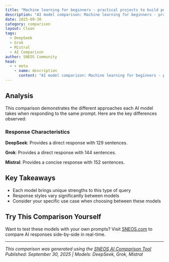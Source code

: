 ```yaml
---
title: "Machine learning for beginners - practical projects to build portfolio"
description: "AI model comparison: Machine learning for beginners - practical projects to build portfolio..."
date: 2025-09-30
category: comparison
layout: Clean
tags:
  - DeepSeek
  - Grok
  - Mistral
  - AI Comparison
author: SNEOS Community
head:
  - - meta
    - name: description
      content: "AI model comparison: Machine learning for beginners - practical projects to build portfolio..."
---
```


<ChatComparison
  title="Machine learning for beginners - practical projects to build portfolio"
  prompt="Machine learning for beginners - practical projects to build portfolio"
  :responses='{
    "DeepSeek": "Of course! This is an excellent goal. Building a portfolio with practical projects is the best way to learn machine learning. The key is to start simple and gradually increase complexity.\n\nHere is a structured guide, from foundational concepts to a complete project roadmap, designed for a beginner\u0027s portfolio.\n\n### Core Philosophy for Beginners\n1.  **Learn by Doing:** Don\u0027t get stuck in endless theory. Start a project as soon as you know the basics.\n2.  **Progress over Perfection:** Your first model will be bad. That\u0027s okay! The goal is to get it working, then improve it.\n3.  **Tell a Story:** A portfolio project isn\u0027t just code. It\u0027s a data story: What question did you ask? How did you find the answer? What does the result mean?\n\n---\n\n### Step 1: Foundational Knowledge \u0026 Tools\nBefore you start building, you need a basic toolkit.\n\n*   **Programming Language:** **Python** is the undisputed king for ML.\n*   **Essential Libraries:**\n    *   **Pandas:** For data manipulation and analysis (think of a super-powered Excel in code).\n    *   **NumPy:** For numerical computations.\n    *   **Matplotlib \u0026 Seaborn:** For data visualization (creating charts and graphs).\n    *   **Scikit-Learn:** The go-to library for traditional machine learning algorithms. It\u0027s simple, well-documented, and powerful.\n*   **Environment:** Install **Anaconda**, which bundles Python and these libraries together, or use **Google Colab** for a free, cloud-based environment (highly recommended for beginners).\n\n**How to Learn:** Follow a single \u0022Machine Learning with Python\u0022 tutorial on YouTube or a platform like freeCodeCamp to get the basics of these libraries.\n\n---\n\n### Step 2: The Project Roadmap (From Easy to Advanced)\n\nFollow this progression. Complete each project, document it, and then move to the next.\n\n#### \uD83E\uDD47 Tier 1: Classic Beginner Projects (Solid Foundation)\nThese use clean, tabular data and classic algorithms from Scikit-Learn.\n\n**1. Iris Flower Classification**\n*   **Goal:** Predict the species of an iris flower (Setosa, Versicolor, Virginica) based on measurements like petal length and width.\n*   **Skills:** Data loading, basic visualization, training a classification model (e.g., Logistic Regression, k-Nearest Neighbors), evaluating accuracy.\n*   **Why it\u0027s great:** The \u0022Hello World\u0022 of ML. The dataset is perfectly clean and small.\n*   **Portfolio Twist:** Create a simple web app using **Streamlit** where a user can input the measurements and get a prediction.\n\n**2. Boston/Housing Price Prediction**\n*   **Goal:** Predict the price of a house based on features like number of rooms, crime rate, proximity to employment centers, etc.\n*   **Skills:** Data exploration, handling numerical data, training a regression model (e.g., Linear Regression, Decision Trees), evaluating with Mean Absolute Error (MAE).\n*   **Why it\u0027s great:** Introduces regression, a fundamental ML task.\n*   **Portfolio Twist:** Analyze which features (e.g., number of rooms) have the biggest impact on the price.\n\n**3. Titanic Survival Prediction**\n*   **Goal:** Predict whether a passenger survived the Titanic sinking based on data like age, gender, ticket class, etc.\n*   **Skills:** **Crucially, this introduces data cleaning and feature engineering.** You\u0027ll have to handle missing ages and convert text (e.g., \u0022male\u0022/\u0022female\u0022) into numbers.\n*   **Why it\u0027s great:** It\u0027s a classic Kaggle competition that forces you to deal with messy, real-world data.\n*   **Portfolio Twist:** Tell a data story. Visualize the survival rates by class and gender. Did \u0022women and children first\u0022 hold true?\n\n#### \uD83E\uDD48 Tier 2: Intermediate Projects (Handling Complexity)\nThese projects involve more data preprocessing and slightly more complex models.\n\n**4. Email/SMS Spam Classifier**\n*   **Goal:** Classify a message as \u0022Spam\u0022 or \u0022Not Spam\u0022 (Ham).\n*   **Skills:** **Natural Language Processing (NLP)** basics. You\u0027ll learn to convert text into numbers using **Bag-of-Words** or **TF-IDF**.\n*   **Why it\u0027s great:** Your first NLP project! It\u0027s highly relatable and useful.\n*   **Portfolio Twist:** Deploy it as a web app. Let users paste a message and see the classification in real-time.\n\n**5. Customer Segmentation with Clustering**\n*   **Goal:** Group customers of a mall based on their spending habits and demographics without any pre-defined labels (this is **Unsupervised Learning**).\n*   **Skills:** Using clustering algorithms like **K-Means**, data standardization, visualizing clusters.\n*   **Why it\u0027s great:** Moves beyond prediction into pattern discovery. Useful for marketing insights.\n*   **Portfolio Twist:** Create a profile for each cluster (e.g., \u0022High-Earning Big Spenders,\u0022 \u0022Budget-Conscious Shoppers\u0022).\n\n**6. Digit Recognition with MNIST**\n*   **Goal:** Build a model that can recognize handwritten digits (0-9).\n*   **Skills:** Working with image data, basic image preprocessing, using algorithms like **Random Forest** or a simple **Neural Network** (with Keras/TensorFlow).\n*   **Why it\u0027s great:** A gentle introduction to computer vision with a very clean dataset.\n*   **Portfolio Twist:** Build a simple drawing canvas in Streamlit where you can draw a digit and have the model predict it.\n\n#### \uD83E\uDD49 Tier 3: Advanced Beginner / Portfolio Highlights\nThese projects will make your portfolio stand out by using modern techniques and real-world data.\n\n**7. Movie Recommendation System**\n*   **Goal:** Recommend movies to a user based on their preferences or watching history.\n*   **Skills:** **Collaborative Filtering** (e.g., using cosine similarity) or **Content-Based Filtering** (using movie genres, descriptions).\n*   **Why it\u0027s great:** Everyone understands and uses recommendation systems. It\u0027s an impressive project to explain.\n*   **Portfolio Twist:** Use a dataset from MovieLens. Create a simple interface where you type a movie you like and it returns a list of similar movies.\n\n**8. Sentiment Analysis on Twitter/Tweets**\n*   **Goal:** Scrape tweets about a topic (e.g., a product, a movie) and classify the sentiment as Positive, Negative, or Neutral.\n*   **Skills:** Web scraping (using \u0060snscrape\u0060 or Tweepy), advanced text preprocessing (removing URLs, handles), and using more robust models.\n*   **Why it\u0027s great:** Uses real-time, real-world data and combines multiple skills.\n*   **Portfolio Twist:** Perform a sentiment analysis timeline for a movie premiere. How did public opinion change from the trailer release to the opening weekend?\n\n**9. Time Series Forecasting**\n*   **Goal:** Predict future sales, stock prices, or website traffic based on historical data.\n*   **Skills:** Working with datetime indexes, visualizing trends and seasonality, using models like **ARIMA** or **Facebook Prophet**.\n*   **Why it\u0027s great:** Time series data is everywhere in business.\n*   **Portfolio Twist:** Forecast the stock price of a company like Tesla for the next 30 days and visualize the prediction with a confidence interval.\n\n---\n\n### How to Present Your Projects in a Portfolio\n\nA GitHub repository with a \u0060README.md\u0060 file is the standard. For each project, your README should include:\n\n1.  **Project Title**\n2.  **Brief Description:** What problem are you solving?\n3.  **Demo/Screenshot:** A GIF or image of your working app (if applicable).\n4.  **Tech Stack:** Python, Pandas, Scikit-learn, Streamlit, etc.\n5.  **Key Steps \u0026 Insights:**\n    *   Data Loading \u0026 Exploration (show a chart!).\n    *   Data Preprocessing (how did you clean the data?).\n    *   Model Training \u0026 Evaluation (what was the accuracy/error?).\n    *   Conclusion (what did you learn?).\n6.  **How to Run:** Simple instructions for someone to run your code.\n7.  **Link to Live Demo** (if you deployed it on Streamlit Community Cloud or Hugging Face Spaces).\n\n### Where to Find Datasets\n*   **Kaggle:** The best place for beginners. Thousands of clean, curated datasets for all project types.\n*   **UCI Machine Learning Repository:** A classic source of academic datasets.\n*   **Google Dataset Search:** Search for datasets across the web.\n\nStart with Tier 1, be consistent, and most importantly, have fun building! The sense of accomplishment from getting your first model to work is incredible. Good luck",
    "Grok": "Machine learning (ML) is an exciting field, and building practical projects is one of the best ways for beginners to learn and showcase their skills in a portfolio. Below, I\u2019ll guide you through some beginner-friendly machine learning projects, along with the tools, datasets, and skills you\u2019ll acquire. These projects are designed to help you understand core ML concepts and create a strong portfolio to impress potential employers or academic institutions.\n\n---\n\n### Why Build Projects for a Portfolio?\n1. **Hands-On Learning**: Projects help solidify theoretical knowledge by applying it to real-world problems.\n2. **Demonstrate Skills**: A portfolio of projects shows employers or collaborators your practical abilities.\n3. **Problem-Solving**: Working on projects helps you debug issues, handle data, and think critically.\n\n### Tools and Prerequisites for Beginners\n- **Programming Language**: Python (widely used for ML due to its simplicity and libraries).\n- **Libraries**:\n  - Scikit-learn (for basic ML algorithms)\n  - Pandas and NumPy (data manipulation)\n  - Matplotlib/Seaborn (data visualization)\n  - Jupyter Notebook (for experimentation and visualization)\n- **Datasets**: Use free datasets from platforms like Kaggle, UCI Machine Learning Repository, or Google Dataset Search.\n- **Environment**: Install Anaconda or use Google Colab (free cloud-based Jupyter Notebooks with GPU support).\n\n**Basic Knowledge**:\n- Understand basics of Python programming.\n- Familiarize yourself with supervised (e.g., regression, classification) and unsupervised learning (e.g., clustering).\n- Learn about data preprocessing (handling missing values, scaling, encoding categorical data).\n\n---\n\n### Beginner-Friendly Machine Learning Projects\nHere are 5 practical projects to get you started. Each focuses on core ML concepts, uses accessible datasets, and can be completed in a few hours to a few days.\n\n#### 1. Predicting House Prices with Linear Regression\n- **Concept**: Learn regression (supervised learning) to predict a continuous output (house prices).\n- **Dataset**: Boston Housing Dataset (available in Scikit-learn) or Kaggle\u2019s House Prices dataset.\n- **Steps**:\n  1. Load and explore the dataset (check for missing values, visualize features like room count vs. price).\n  2. Preprocess data (normalize features, handle outliers).\n  3. Train a Linear Regression model using Scikit-learn.\n  4. Evaluate the model using metrics like Mean Squared Error (MSE) and R\u00B2 Score.\n  5. Visualize predictions vs. actual prices.\n- **Skills Learned**: Regression, data preprocessing, model evaluation, visualization.\n- **Portfolio Tip**: Write a blog or GitHub README explaining how feature selection (e.g., number of rooms) impacts predictions.\n\n#### 2. Classifying Iris Flowers with K-Nearest Neighbors (KNN)\n- **Concept**: Learn classification (supervised learning) to categorize data into discrete classes (flower species).\n- **Dataset**: Iris Dataset (available in Scikit-learn), a classic dataset with 3 flower species and features like petal length.\n- **Steps**:\n  1. Load and visualize the dataset (e.g., scatter plots of petal length vs. width).\n  2. Split data into training and testing sets.\n  3. Train a KNN model using Scikit-learn.\n  4. Evaluate using accuracy and confusion matrix.\n  5. Experiment with different \u2018k\u2019 values to see how it affects performance.\n- **Skills Learned**: Classification, train-test split, hyperparameter tuning, evaluation metrics.\n- **Portfolio Tip**: Include a visualization of decision boundaries to show how KNN separates classes.\n\n#### 3. Titanic Survival Prediction with Decision Trees\n- **Concept**: Use classification to predict binary outcomes (survived or not) and learn about decision trees.\n- **Dataset**: Titanic Dataset on Kaggle (includes passenger data like age, gender, class).\n- **Steps**:\n  1. Load data and perform exploratory data analysis (EDA) (e.g., survival rate by gender).\n  2. Handle missing values (e.g., impute missing ages) and encode categorical variables (e.g., gender to 0/1).\n  3. Train a Decision Tree Classifier.\n  4. Evaluate using accuracy, precision, and recall.\n  5. Visualize the decision tree structure (if possible) or feature importance.\n- **Skills Learned**: Handling real-world messy data, feature engineering, decision trees.\n- **Portfolio Tip**: Submit your solution to Kaggle\u2019s Titanic competition and include your leaderboard score in your portfolio.\n\n#### 4. Clustering Customers with K-Means\n- **Concept**: Learn unsupervised learning to group data without labels (customer segmentation).\n- **Dataset**: Mall Customer Segmentation Data on Kaggle (features like age, income, spending score).\n- **Steps**:\n  1. Load and explore the dataset with visualizations (e.g., income vs. spending score).\n  2. Scale the features using StandardScaler.\n  3. Apply K-Means clustering to group customers (experiment with number of clusters using the elbow method).\n  4. Visualize the clusters and interpret the results (e.g., high-income low-spenders).\n- **Skills Learned**: Unsupervised learning, clustering, feature scaling, elbow method.\n- **Portfolio Tip**: Add a business interpretation (e.g., \u201CCluster 1 could be targeted for discounts\u201D) to show practical thinking.\n\n#### 5. Handwritten Digit Recognition with a Simple Neural Network\n- **Concept**: Introduction to neural networks and image classification using a beginner-friendly library.\n- **Dataset**: MNIST Dataset (available in Scikit-learn or TensorFlow/Keras), contains images of digits 0-9.\n- **Steps**:\n  1. Load the dataset and visualize some digit images.\n  2. Preprocess images (normalize pixel values to 0-1).\n  3. Build a simple neural network using Keras (a few layers with Dense and Softmax).\n  4. Train the model and evaluate accuracy on test data.\n  5. Visualize some predictions (correct and incorrect) to analyze errors.\n- **Skills Learned**: Neural networks, image data handling, deep learning basics.\n- **Portfolio Tip**: Showcase this as an intro to deep learning and explain how neural networks \u201Clearn\u201D features.\n\n---\n\n### How to Structure Your Portfolio\n1. **GitHub Repository**:\n   - Create a GitHub account and upload each project as a separate repository.\n   - Include a detailed README for each project with:\n     - Objective of the project.\n     - Steps taken (data preprocessing, model selection, etc.).\n     - Results and visualizations.\n     - Challenges faced and how you solved them.\n   - Add Jupyter Notebooks or Python scripts with clear comments.\n2. **Personal Website (Optional)**:\n   - Use platforms like GitHub Pages, WordPress, or Wix to create a simple site.\n   - Showcase project summaries with links to GitHub repos.\n3. **Kaggle Profile**:\n   - Participate in Kaggle competitions (like Titanic) and link your profile in your resume.\n4. **Documentation**:\n   - Write blog posts on Medium or LinkedIn explaining your projects to demonstrate communication skills.\n\n---\n\n### Additional Tips for Beginners\n- **Start Small**: Focus on simple datasets and models before moving to complex ones like deep learning.\n- **Learn by Doing**: Don\u2019t aim for perfection in your first attempt\u2014errors are part of learning.\n- **Join Communities**: Engage with communities on Kaggle, Reddit (r/learnmachinelearning), or Discord for feedback and inspiration.\n- **Expand Gradually**: After mastering these projects, explore advanced topics like Natural Language Processing (NLP) with text data or Computer Vision with image data.\n\n---\n\n### Resources to Learn and Build\n- **Free Courses**:\n  - \u201CMachine Learning\u201D by Andrew Ng on Coursera (great for fundamentals).\n  - \u201CPython for Data Science\u201D on DataCamp or freeCodeCamp.\n- **Tutorials**:\n  - Kaggle Learn (free micro-courses with hands-on coding).\n  - YouTube channels like StatQuest or Corey Schafer for Python/ML basics.\n- **Books**:\n  - \u201CHands-On Machine Learning with Scikit-Learn, Keras, and TensorFlow\u201D by Aur\u00E9lien G\u00E9ron (practical and beginner-friendly).\n\n---\n\nBy completing these projects, you\u2019ll gain a solid foundation in machine learning and have tangible work to showcase in interviews or applications. Pick one project to start with based on your interest (e.g., regression if you like numbers, clustering if you\u2019re curious about patterns), and build from there. Let me know if you\u2019d like detailed code walkthroughs for any specific project!",
    "Mistral": "Building a machine learning portfolio is a great way to showcase your skills and gain practical experience. Here are some beginner-friendly projects you can work on to build your portfolio:\n\n### 1. **Titanic Survival Prediction**\n- **Description**: Predict whether a passenger on the Titanic survived based on various features like age, gender, and class.\n- **Dataset**: Available on Kaggle.\n- **Tools**: Python, Pandas, Scikit-learn.\n- **Steps**:\n  1. Load and explore the dataset.\n  2. Preprocess the data (handle missing values, encode categorical variables).\n  3. Split the data into training and testing sets.\n  4. Train a simple model (e.g., Logistic Regression).\n  5. Evaluate the model using metrics like accuracy, precision, recall, and F1-score.\n  6. Visualize the results.\n\n### 2. **House Price Prediction**\n- **Description**: Predict the price of houses based on features like square footage, number of bedrooms, and location.\n- **Dataset**: Available on Kaggle (e.g., Boston Housing dataset).\n- **Tools**: Python, Pandas, Scikit-learn, Matplotlib/Seaborn.\n- **Steps**:\n  1. Load and explore the dataset.\n  2. Preprocess the data (handle missing values, normalize features).\n  3. Split the data into training and testing sets.\n  4. Train a regression model (e.g., Linear Regression, Decision Tree).\n  5. Evaluate the model using metrics like Mean Absolute Error (MAE), Mean Squared Error (MSE).\n  6. Visualize the results.\n\n### 3. **Sentiment Analysis**\n- **Description**: Classify movie reviews as positive or negative.\n- **Dataset**: Available on Kaggle (e.g., IMDB dataset).\n- **Tools**: Python, Pandas, NLTK, Scikit-learn.\n- **Steps**:\n  1. Load and explore the dataset.\n  2. Preprocess the text data (tokenization, stop words removal, stemming/lemmatization).\n  3. Convert text to numerical data (e.g., using TF-IDF).\n  4. Split the data into training and testing sets.\n  5. Train a classification model (e.g., Naive Bayes, Logistic Regression).\n  6. Evaluate the model using metrics like accuracy, precision, recall, and F1-score.\n  7. Visualize the results.\n\n### 4. **Image Classification**\n- **Description**: Classify images of handwritten digits.\n- **Dataset**: MNIST dataset (available in Scikit-learn).\n- **Tools**: Python, TensorFlow/Keras, Matplotlib.\n- **Steps**:\n  1. Load and explore the dataset.\n  2. Preprocess the images (normalize pixel values).\n  3. Split the data into training and testing sets.\n  4. Build a simple neural network model.\n  5. Train the model.\n  6. Evaluate the model using metrics like accuracy.\n  7. Visualize the results.\n\n### 5. **Customer Segmentation**\n- **Description**: Segment customers based on their purchasing behavior.\n- **Dataset**: Available on Kaggle (e.g., Mall Customer Segmentation dataset).\n- **Tools**: Python, Pandas, Scikit-learn, Matplotlib/Seaborn.\n- **Steps**:\n  1. Load and explore the dataset.\n  2. Preprocess the data (handle missing values, normalize features).\n  3. Apply clustering algorithms (e.g., K-Means).\n  4. Determine the optimal number of clusters.\n  5. Visualize the clusters.\n  6. Interpret the results.\n\n### 6. **Recommender System**\n- **Description**: Build a movie recommendation system.\n- **Dataset**: Available on Kaggle (e.g., MovieLens dataset).\n- **Tools**: Python, Pandas, Scikit-learn, Surprise library.\n- **Steps**:\n  1. Load and explore the dataset.\n  2. Preprocess the data (handle missing values, normalize ratings).\n  3. Implement a collaborative filtering algorithm (e.g., User-User, Item-Item).\n  4. Evaluate the model using metrics like RMSE.\n  5. Visualize the recommendations.\n\n### 7. **Time Series Forecasting**\n- **Description**: Predict future values based on historical data (e.g., stock prices).\n- **Dataset**: Available on Kaggle (e.g., Stock Market dataset).\n- **Tools**: Python, Pandas, Scikit-learn, Matplotlib/Seaborn.\n- **Steps**:\n  1. Load and explore the dataset.\n  2. Preprocess the data (handle missing values, normalize features).\n  3. Split the data into training and testing sets.\n  4. Train a time series model (e.g., ARIMA, LSTM).\n  5. Evaluate the model using metrics like MAE, MSE.\n  6. Visualize the forecasts.\n\n### Tips for Building Your Portfolio:\n1. **Documentation**: Clearly document your code and provide a README file explaining the project, dataset, tools used, and results.\n2. **Visualization**: Use visualizations to explain your findings and make your results more understandable.\n3. **GitHub**: Host your projects on GitHub to make them easily accessible.\n4. **Blog**: Write blog posts or create a portfolio website to showcase your projects and explain your approach.\n5. **Feedback**: Seek feedback from peers or mentors to improve your projects.\n\nBy completing these projects, you\u0027ll gain hands-on experience with various machine learning techniques and build a strong portfolio to showcase your skills."
  }'
  published-date="22:46"
/>

## Analysis

This comparison demonstrates the different approaches each AI model takes when responding to the same prompt. Here are the key differences observed:

### Response Characteristics

**DeepSeek**: Provides a direct response with 129 sentences. 

**Grok**: Provides a direct response with 144 sentences. 

**Mistral**: Provides a concise response with 152 sentences. 

## Key Takeaways

- Each model brings unique strengths to this type of query
- Response styles vary significantly between models
- Consider your specific use case when choosing between these models

## Try This Comparison Yourself

Want to test these models with your own prompts? Visit [SNEOS.com](https://sneos.com) to compare AI responses side-by-side in real-time.

---

*This comparison was generated using the [SNEOS AI Comparison Tool](https://sneos.com)*
*Published: September 30, 2025 | Models: DeepSeek, Grok, Mistral*
